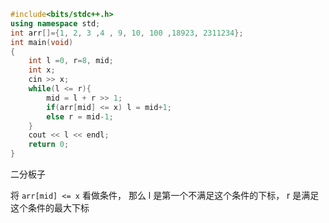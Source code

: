```cpp
#include<bits/stdc++.h>
using namespace std;
int arr[]={1, 2, 3 ,4 , 9, 10, 100 ,18923, 2311234};
int main(void)
{
    int l =0, r=8, mid;
    int x;
    cin >> x;
    while(l <= r){
        mid = l + r >> 1;
        if(arr[mid] <= x) l = mid+1;
        else r = mid-1;
    }
    cout << l << endl;
    return 0;
}
```

二分板子

将 `arr[mid] <= x` 看做条件， 那么 l 是第一个不满足这个条件的下标， r 是满足这个条件的最大下标